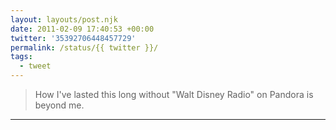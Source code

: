 ```yaml
---
layout: layouts/post.njk
date: 2011-02-09 17:40:53 +00:00
twitter: '35392706448457729'
permalink: /status/{{ twitter }}/
tags: 
  - tweet
---
```


> How I've lasted this long without "Walt Disney Radio" on Pandora is beyond me.

---
